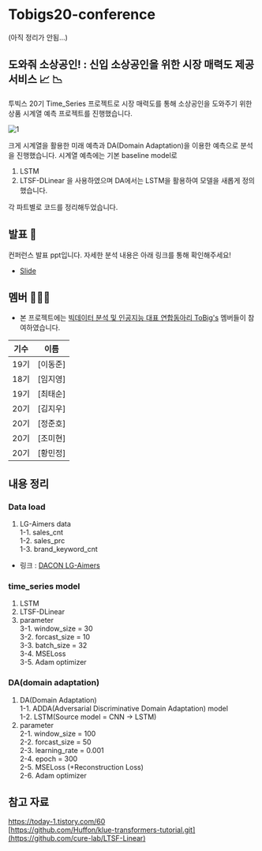 # Tobigs20-conference

(아직 정리가 안됨...)
## 도와줘 소상공인! : 신입 소상공인을 위한 시장 매력도 제공 서비스 :chart_with_upwards_trend: :chart_with_downwards_trend:

투빅스 20기 Time_Series 프로젝트로 시장 매력도를 통해 소상공인을 도와주기 위한 상품 시계열 예측 프로젝트를 진행했습니다.

![1](https://github.com/choitaesoon/Tobigs20_conference/assets/113870266/33818a15-eb74-4378-8ec7-c510be79fd73)

크게 시계열을 활용한 미래 예측과 DA(Domain Adaptation)을 이용한 예측으로 분석을 진행했습니다.
시계열 예측에는 기본 baseline model로
1. LSTM
2. LTSF-DLinear
을 사용하였으며
DA에서는 LSTM을 활용하여 모델을 새롭게 정의했습니다.

각 파트별로 코드를 정리해두었습니다.

## 발표 🙋

컨퍼런스 발표 ppt입니다. 자세한 분석 내용은 아래 링크를 통해 확인해주세요!  
- [Slide](https://docs.google.com/viewer?url=https://github.com/choitaesoon/Tobigs19-conference/files/13938902/tobigs20_conference_time_series.pdf?raw=True)

## 멤버 🧑‍🤝‍🧑

- 본 프로젝트에는 [빅데이터 분석 및 인공지능 대표 연합동아리 ToBig's](http://www.datamarket.kr/xe/) 멤버들이 참여하였습니다.

|기수|이름|
|:-----:|:-----:|
|19기|[이동준]|
|18기|[임지영]|
|19기|[최태순]|
|20기|[김지우]|
|20기|[정준호]|
|20기|[조미현]|
|20기|[황민정]|

## 내용 정리

### Data load  
1. LG-Aimers data  
  1-1. sales_cnt  
  1-2. sales_prc  
  1-3. brand_keyword_cnt  
* 링크 : [DACON LG-Aimers](https://dacon.io/competitions/official/236129/codeshare)

### time_series model  
1. LSTM  
2. LTSF-DLinear  
3. parameter  
  3-1. window_size = 30  
  3-2. forcast_size = 10  
  3-3. batch_size = 32  
  3-4. MSELoss  
  3-5. Adam optimizer  
  
### DA(domain adaptation)  
1. DA(Domain Adaptation)  
   1-1. ADDA(Adversarial Discriminative Domain Adaptation) model  
   1-2. LSTM(Source model = CNN -> LSTM)  
2. parameter  
  2-1. window_size = 100  
  2-2. forcast_size = 50  
  2-3. learning_rate = 0.001  
  2-4. epoch = 300  
  2-5. MSELoss (+Reconstruction Loss)  
  2-6. Adam optimizer  


## 참고 자료
https://today-1.tistory.com/60  
[https://github.com/Huffon/klue-transformers-tutorial.git](https://github.com/cure-lab/LTSF-Linear)

